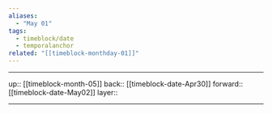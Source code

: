 ```yaml
---
aliases:
  - "May 01"
tags:
  - timeblock/date
  - temporalanchor
related: "[[timeblock-monthday-01]]"
---
```




***

up:: [[timeblock-month-05]]
back:: [[timeblock-date-Apr30]]
forward:: [[timeblock-date-May02]]
layer:: 

***
